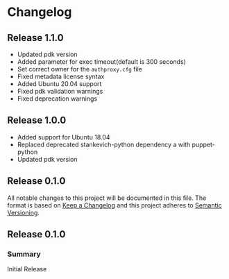 # Changelog
## Release 1.1.0
* Updated pdk version
* Added parameter for exec timeout(default is 300 seconds)
* Set correct owner for the `authproxy.cfg` file
* Fixed metadata license syntax
* Added Ubuntu 20.04 support
* Fixed pdk validation warnings
* Fixed deprecation warnings

## Release 1.0.0
* Added support for Ubuntu 18.04
* Replaced deprecated stankevich-python dependency a with puppet-python
* Updated pdk version

## Release 0.1.0

All notable changes to this project will be documented in this file. The format is based on [Keep a Changelog](http://keepachangelog.com/en/1.0.0/)
and this project adheres to [Semantic Versioning](http://semver.org).

## Release 0.1.0

### Summary
Initial Release

